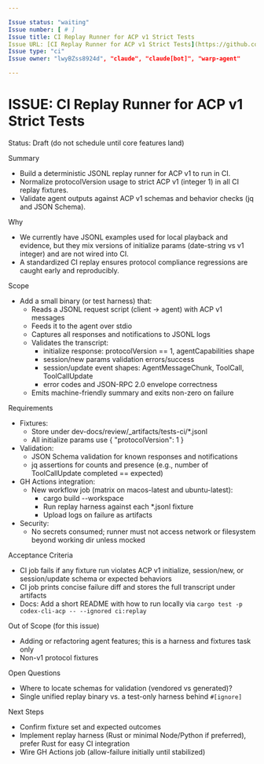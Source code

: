 ```yaml
---

Issue status: "waiting"
Issue number: [ # ]
Issue title: CI Replay Runner for ACP v1 Strict Tests
Issue URL: [CI Replay Runner for ACP v1 Strict Tests](https://github.com/lwyBZss8924d/ACPLazyBridge/issues/#)
Issue type: "ci"
Issue owner: "lwyBZss8924d", "claude", "claude[bot]", "warp-agent"

---
```


# ISSUE: CI Replay Runner for ACP v1 Strict Tests

Status: Draft (do not schedule until core features land)

Summary
- Build a deterministic JSONL replay runner for ACP v1 to run in CI.
- Normalize protocolVersion usage to strict ACP v1 (integer 1) in all CI replay fixtures.
- Validate agent outputs against ACP v1 schemas and behavior checks (jq and JSON Schema).

Why
- We currently have JSONL examples used for local playback and evidence, but they mix versions of initialize params (date-string vs v1 integer) and are not wired into CI.
- A standardized CI replay ensures protocol compliance regressions are caught early and reproducibly.

Scope
- Add a small binary (or test harness) that:
  - Reads a JSONL request script (client → agent) with ACP v1 messages
  - Feeds it to the agent over stdio
  - Captures all responses and notifications to JSONL logs
  - Validates the transcript:
    * initialize response: protocolVersion == 1, agentCapabilities shape
    * session/new params validation errors/success
    * session/update event shapes: AgentMessageChunk, ToolCall, ToolCallUpdate
    * error codes and JSON-RPC 2.0 envelope correctness
  - Emits machine-friendly summary and exits non-zero on failure

Requirements
- Fixtures:
  - Store under dev-docs/review/_artifacts/tests-ci/*.jsonl
  - All initialize params use { "protocolVersion": 1 }
- Validation:
  - JSON Schema validation for known responses and notifications
  - jq assertions for counts and presence (e.g., number of ToolCallUpdate completed == expected)
- GH Actions integration:
  - New workflow job (matrix on macos-latest and ubuntu-latest):
    * cargo build --workspace
    * Run replay harness against each *.jsonl fixture
    * Upload logs on failure as artifacts
- Security:
  - No secrets consumed; runner must not access network or filesystem beyond working dir unless mocked

Acceptance Criteria
- CI job fails if any fixture run violates ACP v1 initialize, session/new, or session/update schema or expected behaviors
- CI job prints concise failure diff and stores the full transcript under artifacts
- Docs: Add a short README with how to run locally via `cargo test -p codex-cli-acp -- --ignored ci:replay`

Out of Scope (for this issue)
- Adding or refactoring agent features; this is a harness and fixtures task only
- Non-v1 protocol fixtures

Open Questions
- Where to locate schemas for validation (vendored vs generated)?
- Single unified replay binary vs. a test-only harness behind `#[ignore]`

Next Steps
- Confirm fixture set and expected outcomes
- Implement replay harness (Rust or minimal Node/Python if preferred), prefer Rust for easy CI integration
- Wire GH Actions job (allow-failure initially until stabilized)

